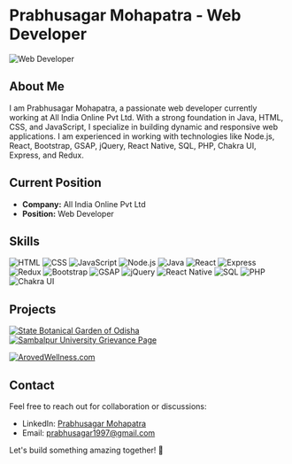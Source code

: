 # Prabhusagar Mohapatra - Web Developer

![Web Developer](https://img.shields.io/badge/Web%20Developer-Prabhusagar%20Mohapatra-blue?style=for-the-badge)

## About Me

I am Prabhusagar Mohapatra, a passionate web developer currently working at All India Online Pvt Ltd. With a strong foundation in Java, HTML, CSS, and JavaScript, I specialize in building dynamic and responsive web applications. I am experienced in working with technologies like Node.js, React, Bootstrap, GSAP, jQuery, React Native, SQL, PHP, Chakra UI, Express, and Redux.

## Current Position

- **Company:** All India Online Pvt Ltd
- **Position:** Web Developer

## Skills

 ![HTML](https://img.shields.io/badge/HTML-239120?style=for-the-badge&logo=html5&logoColor=white) ![CSS](https://img.shields.io/badge/CSS-1572B6?style=for-the-badge&logo=css3&logoColor=white) ![JavaScript](https://img.shields.io/badge/JavaScript-F7DF1E?style=for-the-badge&logo=javascript&logoColor=black) ![Node.js](https://img.shields.io/badge/Node.js-339933?style=for-the-badge&logo=node.js&logoColor=white) ![Java](https://img.shields.io/badge/Java-007396?style=for-the-badge&logo=java&logoColor=white) ![React](https://img.shields.io/badge/React-61DAFB?style=for-the-badge&logo=react&logoColor=black) ![Express](https://img.shields.io/badge/Express-000000?style=for-the-badge&logo=express&logoColor=white) ![Redux](https://img.shields.io/badge/Redux-764ABC?style=for-the-badge&logo=redux&logoColor=white) ![Bootstrap](https://img.shields.io/badge/Bootstrap-563D7C?style=for-the-badge&logo=bootstrap&logoColor=white) ![GSAP](https://img.shields.io/badge/GSAP-4A90E2?style=for-the-badge&logo=greensock&logoColor=white) ![jQuery](https://img.shields.io/badge/jQuery-0769AD?style=for-the-badge&logo=jquery&logoColor=white) ![React Native](https://img.shields.io/badge/React_Native-61DAFB?style=for-the-badge&logo=react&logoColor=black) ![SQL](https://img.shields.io/badge/SQL-4479A1?style=for-the-badge&logo=sqlite&logoColor=white) ![PHP](https://img.shields.io/badge/PHP-777BB4?style=for-the-badge&logo=php&logoColor=white) ![Chakra UI](https://img.shields.io/badge/Chakra_UI-319795?style=for-the-badge&logo=chakra-ui&logoColor=white) 

## Projects

[![State Botanical Garden of Odisha](https://img.shields.io/badge/State%20Botanical%20Garden%20of%20Odisha-4285F4?style=for-the-badge&logo=github)](https://github.com/pravusagar/state-botanical-garden)
[![Sambalpur University Grievance Page](https://img.shields.io/badge/Sambalpur%20University%20Grievance%20Page-4285F4?style=for-the-badge&logo=github)](https://github.com/pravusagar/Sambalpur-University-Grievance-Page)

[![ArovedWellness.com](https://img.shields.io/badge/ArovedWellness.com-4285F4?style=for-the-badge&logo=github)](https://github.com/pravusagar/arovedwellness.com)

## Contact

Feel free to reach out for collaboration or discussions:

- LinkedIn: [Prabhusagar Mohapatra](https://www.linkedin.com/in/pravusagar/)
- Email: [prabhusagar1997@gmail.com](prabhusagar1997@gmail.com)

Let's build something amazing together! 🚀
